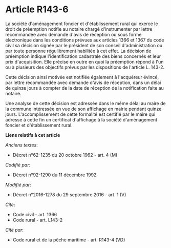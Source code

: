 # Article R143-6

La société d'aménagement foncier et d'établissement rural qui exerce le droit de préemption notifie au notaire chargé
d'instrumenter par lettre recommandée avec demande d'avis de réception ou sous forme électronique dans les conditions prévues
aux articles 1366 et 1367 du code civil sa décision signée par le président de son conseil d'administration ou par toute
personne régulièrement habilitée à cet effet. La décision de préemption indique l'identification cadastrale des biens
concernés et leur prix d'acquisition. Elle précise en outre en quoi la préemption répond à l'un ou à plusieurs des objectifs
prévus par les dispositions de l'article L. 143-2. 

Cette décision ainsi motivée est notifiée également à l'acquéreur évincé, par lettre recommandée avec demande d'avis de
réception, dans un délai de quinze jours à compter de la date de réception de la notification faite au notaire. 

Une analyse de cette décision est adressée dans le même délai au maire de la commune intéressée en vue de son affichage en
mairie pendant quinze jours. L'accomplissement de cette formalité est certifié par le maire qui adresse à cette fin un
certificat d'affichage à la société d'aménagement foncier et d'établissement rural.

**Liens relatifs à cet article**

_Anciens textes_:

  - Décret n°62-1235 du 20 octobre 1962 - art. 4 (M)

_Codifié par_:

  - Décret n°92-1290 du 11 décembre 1992

_Modifié par_:

  - Décret n°2016-1278 du 29 septembre 2016 - art. 1 (V)

_Cite_:

  - Code civil - art. 1366
  - Code rural - art. L143-2

_Cité par_:

  - Code rural et de la pêche maritime - art. R143-4 (VD)
